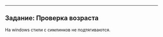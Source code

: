 --------------------------------------------------------------------------------------  
Задание: Проверка возраста  
--------------------------------------------------------------------------------------  
На windows стили с симлинков не подтягиваются.
